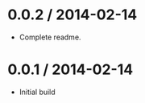 
0.0.2 / 2014-02-14
==================

- Complete readme.


0.0.1 / 2014-02-14
==================

- Initial build
